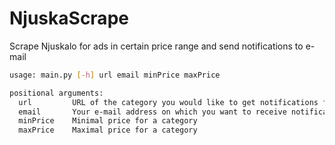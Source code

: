 # NjuskaScrape

Scrape Njuskalo for ads in certain price range and send notifications to e-mail

```sh
usage: main.py [-h] url email minPrice maxPrice

positional arguments:
  url         URL of the category you would like to get notifications for
  email       Your e-mail address on which you want to receive notifications
  minPrice    Minimal price for a category
  maxPrice    Maximal price for a category
```

